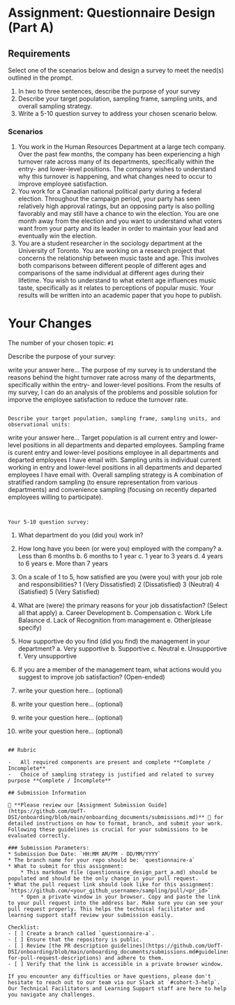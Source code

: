 # Assignment: Questionnaire Design (Part A)

## Requirements
Select one of the scenarios below and design a survey to meet the need(s) outlined in the prompt.

1.	In two to three sentences, describe the purpose of your survey
2.	Describe your target population, sampling frame, sampling units, and overall sampling strategy.
3.	Write a 5-10 question survey to address your chosen scenario below.


### Scenarios
1.	You work in the Human Resources Department at a large tech company. Over the past few months, the company has been experiencing a high turnover rate across many of its departments, specifically within the entry- and lower-level positions. The company wishes to understand why this turnover is happening, and what changes need to occur to improve employee satisfaction.
2.	You work for a Canadian national political party during a federal election. Throughout the campaign period, your party has seen relatively high approval ratings, but an opposing party is also polling favorably and may still have a chance to win the election. You are one month away from the election and you want to understand what voters want from your party and its leader in order to maintain your lead and eventually win the election.
3.	You are a student researcher in the sociology department at the University of Toronto. You are working on a research project that concerns the relationship between music taste and age. This involves both comparisons between different people of different ages and comparisons of the same individual at different ages during their lifetime. You wish to understand to what extent age influences music taste, specifically as it relates to perceptions of popular music. Your results will be written into an academic paper that you hope to publish.


# Your Changes

The number of your chosen topic: `#1`

Describe the purpose of your survey:

write your answer here...
The purpose of my survey is to understand the reasons behind the hight turnover rate across many of the departments, specifically within the entry- and lower-level positions. From the results of my survey, I can do an analysis of the problems and possible solution for imporve the employee satisfaction to reduce the turnover rate.
```

Describe your target population, sampling frame, sampling units, and observational units:
```
write your answer here...
Target population is all current entry and lower-level positions in all departments and departed employees.
Sampling frame is curent entry and lower-level positions employee in all departments and departed employees I have email with.
Sampling units is individual current working in entry and lower-level positions in all departments and departed employees I have email with.
Overall sampling strategy is A combination of stratified random sampling (to ensure representation from various departments) and convenience sampling (focusing on recently departed employees willing to participate).
```


Your 5-10 question survey:
```
1. What department do you (did you) work in?

2. How long have you been (or were you) employed with the company?
a. Less than 6 months
b. 6 months to 1 year
c. 1 year to 3 years
d. 4 years to 6 years
e. More than 7 years


3. On a scale of 1 to 5, how satisfied are you (were you) with your job role and responsibilities?
1 (Very Dissatisfied)
2 (Dissatisfied)
3 (Neutral)
4 (Satisfied)
5 (Very Satisfied)

4. What are (were) the primary reasons for your job dissatisfaction? (Select all that apply)
a. Career Development
b. Compensation
c. Work Life Balasnce
d. Lack of Recognition from management
e. Other(please specify)

5. How supportive do you find (did you find) the management in your department?
a. Very supportive
b. Supportive
c. Neutral
e. Unsupportive
f. Very unsupportive

6. If you are a member of the management team, what actions would you suggest to improve job satisfaction? (Open-ended)

7. write your question here... (optional)
8. write your question here... (optional)
9. write your question here... (optional)
10. write your question here... (optional)
```

## Rubric

-	All required components are present and complete **Complete / Incomplete**
-	Choice of sampling strategy is justified and related to survey purpose **Complete / Incomplete**

## Submission Information

🚨 **Please review our [Assignment Submission Guide](https://github.com/UofT-DSI/onboarding/blob/main/onboarding_documents/submissions.md)** 🚨 for detailed instructions on how to format, branch, and submit your work. Following these guidelines is crucial for your submissions to be evaluated correctly.

### Submission Parameters:
* Submission Due Date: `HH:MM AM/PM - DD/MM/YYYY`
* The branch name for your repo should be: `questionnaire-a`
* What to submit for this assignment:
    * This markdown file (questionnaire_design_part_a.md) should be populated and should be the only change in your pull request.
* What the pull request link should look like for this assignment: `https://github.com/<your_github_username>/sampling/pull/<pr_id>`
    * Open a private window in your browser. Copy and paste the link to your pull request into the address bar. Make sure you can see your pull request properly. This helps the technical facilitator and learning support staff review your submission easily.

Checklist:
- [ ] Create a branch called `questionnaire-a`.
- [ ] Ensure that the repository is public.
- [ ] Review [the PR description guidelines](https://github.com/UofT-DSI/onboarding/blob/main/onboarding_documents/submissions.md#guidelines-for-pull-request-descriptions) and adhere to them.
- [ ] Verify that the link is accessible in a private browser window.

If you encounter any difficulties or have questions, please don't hesitate to reach out to our team via our Slack at `#cohort-3-help`. Our Technical Facilitators and Learning Support staff are here to help you navigate any challenges.
